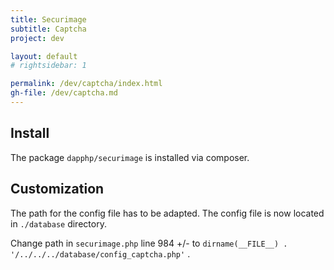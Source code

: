 ```yaml
---
title: Securimage
subtitle: Captcha
project: dev

layout: default
# rightsidebar: 1

permalink: /dev/captcha/index.html
gh-file: /dev/captcha.md
---
```

## Install

The package `dapphp/securimage` is installed via composer.

## Customization

The path for the config file has to be adapted. The config file is now located in `./database` directory.

Change path in `securimage.php` line 984 +/- to  `dirname(__FILE__) . '/../../../database/config_captcha.php'` .
